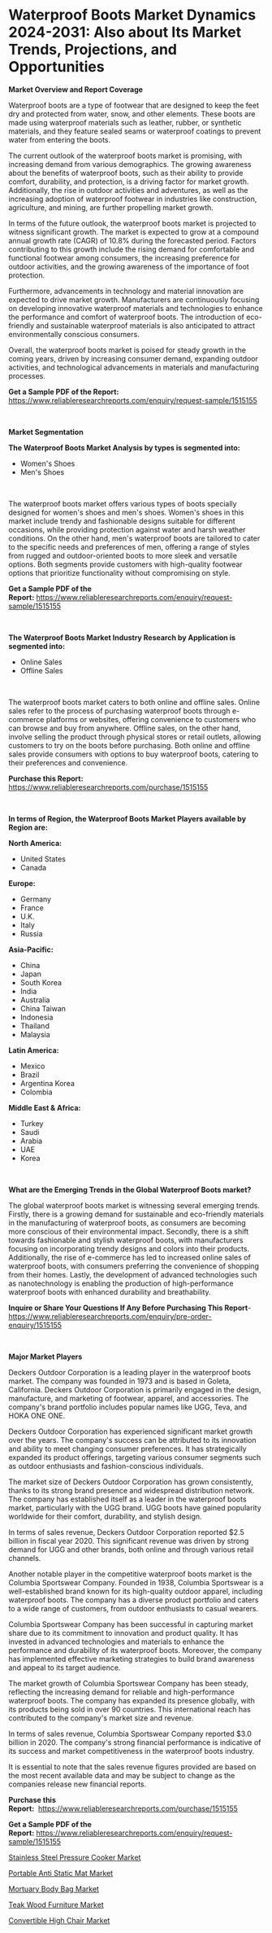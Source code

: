 <p><h1>Waterproof Boots Market Dynamics 2024-2031: Also about Its Market Trends, Projections, and Opportunities</h1></p><p><strong>Market Overview and Report Coverage</strong></p>
<p><p>Waterproof boots are a type of footwear that are designed to keep the feet dry and protected from water, snow, and other elements. These boots are made using waterproof materials such as leather, rubber, or synthetic materials, and they feature sealed seams or waterproof coatings to prevent water from entering the boots.</p><p>The current outlook of the waterproof boots market is promising, with increasing demand from various demographics. The growing awareness about the benefits of waterproof boots, such as their ability to provide comfort, durability, and protection, is a driving factor for market growth. Additionally, the rise in outdoor activities and adventures, as well as the increasing adoption of waterproof footwear in industries like construction, agriculture, and mining, are further propelling market growth.</p><p>In terms of the future outlook, the waterproof boots market is projected to witness significant growth. The market is expected to grow at a compound annual growth rate (CAGR) of 10.8% during the forecasted period. Factors contributing to this growth include the rising demand for comfortable and functional footwear among consumers, the increasing preference for outdoor activities, and the growing awareness of the importance of foot protection.</p><p>Furthermore, advancements in technology and material innovation are expected to drive market growth. Manufacturers are continuously focusing on developing innovative waterproof materials and technologies to enhance the performance and comfort of waterproof boots. The introduction of eco-friendly and sustainable waterproof materials is also anticipated to attract environmentally conscious consumers.</p><p>Overall, the waterproof boots market is poised for steady growth in the coming years, driven by increasing consumer demand, expanding outdoor activities, and technological advancements in materials and manufacturing processes.</p></p>
<p><strong>Get a Sample PDF of the Report:</strong> <a href="https://www.reliableresearchreports.com/enquiry/request-sample/1515155">https://www.reliableresearchreports.com/enquiry/request-sample/1515155</a></p>
<p>&nbsp;</p>
<p><strong>Market Segmentation</strong></p>
<p><strong>The Waterproof Boots Market Analysis by types is segmented into:</strong></p>
<p><ul><li>Women's Shoes</li><li>Men's Shoes</li></ul></p>
<p>&nbsp;</p>
<p><p>The waterproof boots market offers various types of boots specially designed for women's shoes and men's shoes. Women's shoes in this market include trendy and fashionable designs suitable for different occasions, while providing protection against water and harsh weather conditions. On the other hand, men's waterproof boots are tailored to cater to the specific needs and preferences of men, offering a range of styles from rugged and outdoor-oriented boots to more sleek and versatile options. Both segments provide customers with high-quality footwear options that prioritize functionality without compromising on style.</p></p>
<p><strong>Get a Sample PDF of the Report:</strong>&nbsp;<a href="https://www.reliableresearchreports.com/enquiry/request-sample/1515155">https://www.reliableresearchreports.com/enquiry/request-sample/1515155</a></p>
<p>&nbsp;</p>
<p><strong>The Waterproof Boots Market Industry Research by Application is segmented into:</strong></p>
<p><ul><li>Online Sales</li><li>Offline Sales</li></ul></p>
<p>&nbsp;</p>
<p><p>The waterproof boots market caters to both online and offline sales. Online sales refer to the process of purchasing waterproof boots through e-commerce platforms or websites, offering convenience to customers who can browse and buy from anywhere. Offline sales, on the other hand, involve selling the product through physical stores or retail outlets, allowing customers to try on the boots before purchasing. Both online and offline sales provide consumers with options to buy waterproof boots, catering to their preferences and convenience.</p></p>
<p><strong>Purchase this Report:</strong>&nbsp; <a href="https://www.reliableresearchreports.com/purchase/1515155">https://www.reliableresearchreports.com/purchase/1515155</a></p>
<p>&nbsp;</p>
<p><strong>In terms of Region, the Waterproof Boots Market Players available by Region are:</strong></p>
<p>
    <p> <strong> North America: </strong>
        <ul>
            <li>United States</li>
            <li>Canada</li>
        </ul>
        </p> 
    <p> <strong> Europe: </strong>
        <ul>
            <li>Germany</li>
            <li>France</li>
            <li>U.K.</li>
            <li>Italy</li>
            <li>Russia</li>
        </ul>
        </p> 
    <p> <strong> Asia-Pacific: </strong>
        <ul>
            <li>China</li>
            <li>Japan</li>
            <li>South Korea</li>
            <li>India</li>
            <li>Australia</li>
            <li>China Taiwan</li>
            <li>Indonesia</li>
            <li>Thailand</li>
            <li>Malaysia</li>
        </ul>
        </p> 
    <p> <strong> Latin America: </strong>
        <ul>
            <li>Mexico</li>
            <li>Brazil</li>
            <li>Argentina Korea</li>
            <li>Colombia</li>
        </ul>
        </p> 
    <p> <strong> Middle East & Africa: </strong>
        <ul>
            <li>Turkey</li>
            <li>Saudi</li>
            <li>Arabia</li>
            <li>UAE</li>
            <li>Korea</li>
        </ul>
    </p>
    </p>
<p>&nbsp;</p>
<p><strong>What are the Emerging Trends in the Global Waterproof Boots market?</strong></p>
<p><p>The global waterproof boots market is witnessing several emerging trends. Firstly, there is a growing demand for sustainable and eco-friendly materials in the manufacturing of waterproof boots, as consumers are becoming more conscious of their environmental impact. Secondly, there is a shift towards fashionable and stylish waterproof boots, with manufacturers focusing on incorporating trendy designs and colors into their products. Additionally, the rise of e-commerce has led to increased online sales of waterproof boots, with consumers preferring the convenience of shopping from their homes. Lastly, the development of advanced technologies such as nanotechnology is enabling the production of high-performance waterproof boots with enhanced durability and breathability.</p></p>
<p><strong>Inquire or Share Your Questions If Any Before Purchasing This Report</strong>- <a href="https://www.reliableresearchreports.com/enquiry/pre-order-enquiry/1515155">https://www.reliableresearchreports.com/enquiry/pre-order-enquiry/1515155</a></p>
<p>&nbsp;</p>
<p><strong>Major Market Players</strong></p>
<p><p>Deckers Outdoor Corporation is a leading player in the waterproof boots market. The company was founded in 1973 and is based in Goleta, California. Deckers Outdoor Corporation is primarily engaged in the design, manufacture, and marketing of footwear, apparel, and accessories. The company's brand portfolio includes popular names like UGG, Teva, and HOKA ONE ONE.</p><p>Deckers Outdoor Corporation has experienced significant market growth over the years. The company's success can be attributed to its innovation and ability to meet changing consumer preferences. It has strategically expanded its product offerings, targeting various consumer segments such as outdoor enthusiasts and fashion-conscious individuals.</p><p>The market size of Deckers Outdoor Corporation has grown consistently, thanks to its strong brand presence and widespread distribution network. The company has established itself as a leader in the waterproof boots market, particularly with the UGG brand. UGG boots have gained popularity worldwide for their comfort, durability, and stylish design.</p><p>In terms of sales revenue, Deckers Outdoor Corporation reported $2.5 billion in fiscal year 2020. This significant revenue was driven by strong demand for UGG and other brands, both online and through various retail channels.</p><p>Another notable player in the competitive waterproof boots market is the Columbia Sportswear Company. Founded in 1938, Columbia Sportswear is a well-established brand known for its high-quality outdoor apparel, including waterproof boots. The company has a diverse product portfolio and caters to a wide range of customers, from outdoor enthusiasts to casual wearers.</p><p>Columbia Sportswear Company has been successful in capturing market share due to its commitment to innovation and product quality. It has invested in advanced technologies and materials to enhance the performance and durability of its waterproof boots. Moreover, the company has implemented effective marketing strategies to build brand awareness and appeal to its target audience.</p><p>The market growth of Columbia Sportswear Company has been steady, reflecting the increasing demand for reliable and high-performance waterproof boots. The company has expanded its presence globally, with its products being sold in over 90 countries. This international reach has contributed to the company's market size and revenue.</p><p>In terms of sales revenue, Columbia Sportswear Company reported $3.0 billion in 2020. The company's strong financial performance is indicative of its success and market competitiveness in the waterproof boots industry.</p><p>It is essential to note that the sales revenue figures provided are based on the most recent available data and may be subject to change as the companies release new financial reports.</p></p>
<p><strong>Purchase this Report:</strong>&nbsp;&nbsp;<a href="https://www.reliableresearchreports.com/purchase/1515155">https://www.reliableresearchreports.com/purchase/1515155</a></p>
<p></p>
<p><strong>Get a Sample PDF of the Report:</strong>&nbsp;<a href="https://www.reliableresearchreports.com/enquiry/request-sample/1515155">https://www.reliableresearchreports.com/enquiry/request-sample/1515155</a></p>
<p><p><a href="https://github.com/lylyparadise/Market-Research-Report-List-1/blob/main/stainless-steel-pressure-cooker-market.md">Stainless Steel Pressure Cooker Market</a></p><p><a href="https://github.com/laholand/Market-Research-Report-List-1/blob/main/portable-anti-static-mat-market.md">Portable Anti Static Mat Market</a></p><p><a href="https://github.com/bmorecock/Market-Research-Report-List-1/blob/main/mortuary-body-bag-market.md">Mortuary Body Bag Market</a></p><p><a href="https://github.com/angelajermaine/Market-Research-Report-List-1/blob/main/teak-wood-furniture-market.md">Teak Wood Furniture Market</a></p><p><a href="https://github.com/globismark/Market-Research-Report-List-1/blob/main/convertible-high-chair-market.md">Convertible High Chair Market</a></p></p>